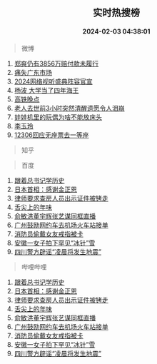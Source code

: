 <div align="center"><h2>实时热搜榜</h2><h4>2024-02-03 04:38:01</h4></div>

> 微博  

1. [郑爽仍有3856万赔付款未履行](https://s.weibo.com/weibo?q=%23%E9%83%91%E7%88%BD%E4%BB%8D%E6%9C%893856%E4%B8%87%E8%B5%94%E4%BB%98%E6%AC%BE%E6%9C%AA%E5%B1%A5%E8%A1%8C%23&t=31&band_rank=1&Refer=top)<br />
2. [痛失广东市场](https://s.weibo.com/weibo?q=%E7%97%9B%E5%A4%B1%E5%B9%BF%E4%B8%9C%E5%B8%82%E5%9C%BA&t=31&band_rank=2&Refer=top)<br />
3. [2024网络视听盛典阵容官宣](https://s.weibo.com/weibo?q=%232024%E7%BD%91%E7%BB%9C%E8%A7%86%E5%90%AC%E7%9B%9B%E5%85%B8%E9%98%B5%E5%AE%B9%E5%AE%98%E5%AE%A3%23&t=31&band_rank=3&Refer=top)<br />
4. [杨波 大学当了四年海王](https://s.weibo.com/weibo?q=%E6%9D%A8%E6%B3%A2%20%E5%A4%A7%E5%AD%A6%E5%BD%93%E4%BA%86%E5%9B%9B%E5%B9%B4%E6%B5%B7%E7%8E%8B&t=31&band_rank=4&Refer=top)<br />
5. [高铁晚点](https://s.weibo.com/weibo?q=%E9%AB%98%E9%93%81%E6%99%9A%E7%82%B9&t=31&band_rank=5&Refer=top)<br />
6. [老人去世前3小时突然清醒遗愿令人泪崩](https://s.weibo.com/weibo?q=%23%E8%80%81%E4%BA%BA%E5%8E%BB%E4%B8%96%E5%89%8D3%E5%B0%8F%E6%97%B6%E7%AA%81%E7%84%B6%E6%B8%85%E9%86%92%E9%81%97%E6%84%BF%E4%BB%A4%E4%BA%BA%E6%B3%AA%E5%B4%A9%23&t=31&band_rank=6&Refer=top)<br />
7. [娃娃机里的玩偶为啥不能放床头](https://s.weibo.com/weibo?q=%23%E5%A8%83%E5%A8%83%E6%9C%BA%E9%87%8C%E7%9A%84%E7%8E%A9%E5%81%B6%E4%B8%BA%E5%95%A5%E4%B8%8D%E8%83%BD%E6%94%BE%E5%BA%8A%E5%A4%B4%23&t=31&band_rank=7&Refer=top)<br />
8. [李玉玲](https://s.weibo.com/weibo?q=%E6%9D%8E%E7%8E%89%E7%8E%B2&t=31&band_rank=8&Refer=top)<br />
9. [12306回应无座票去一等座](https://s.weibo.com/weibo?q=%2312306%E5%9B%9E%E5%BA%94%E6%97%A0%E5%BA%A7%E7%A5%A8%E5%8E%BB%E4%B8%80%E7%AD%89%E5%BA%A7%23&t=31&band_rank=9&Refer=top)<br />

> 知乎  


> 百度  

1. [跟着总书记学历史](https://www.baidu.com/s?wd=%E8%B7%9F%E7%9D%80%E6%80%BB%E4%B9%A6%E8%AE%B0%E5%AD%A6%E5%8E%86%E5%8F%B2&sa=fyb_news&rsv_dl=fyb_news)<br />
2. [日本首相：感谢金正恩](https://www.baidu.com/s?wd=%E6%97%A5%E6%9C%AC%E9%A6%96%E7%9B%B8%EF%BC%9A%E6%84%9F%E8%B0%A2%E9%87%91%E6%AD%A3%E6%81%A9&sa=fyb_news&rsv_dl=fyb_news)<br />
3. [律师要求查房人员出示证件被铐走](https://www.baidu.com/s?wd=%E5%BE%8B%E5%B8%88%E8%A6%81%E6%B1%82%E6%9F%A5%E6%88%BF%E4%BA%BA%E5%91%98%E5%87%BA%E7%A4%BA%E8%AF%81%E4%BB%B6%E8%A2%AB%E9%93%90%E8%B5%B0&sa=fyb_news&rsv_dl=fyb_news)<br />
4. [舌尖上的年味](https://www.baidu.com/s?wd=%E8%88%8C%E5%B0%96%E4%B8%8A%E7%9A%84%E5%B9%B4%E5%91%B3&sa=fyb_news&rsv_dl=fyb_news)<br />
5. [俞敏洪董宇辉张艺谋同框直播](https://www.baidu.com/s?wd=%E4%BF%9E%E6%95%8F%E6%B4%AA%E8%91%A3%E5%AE%87%E8%BE%89%E5%BC%A0%E8%89%BA%E8%B0%8B%E5%90%8C%E6%A1%86%E7%9B%B4%E6%92%AD&sa=fyb_news&rsv_dl=fyb_news)<br />
6. [广州鼓励网约车去机场火车站接单](https://www.baidu.com/s?wd=%E5%B9%BF%E5%B7%9E%E9%BC%93%E5%8A%B1%E7%BD%91%E7%BA%A6%E8%BD%A6%E5%8E%BB%E6%9C%BA%E5%9C%BA%E7%81%AB%E8%BD%A6%E7%AB%99%E6%8E%A5%E5%8D%95&sa=fyb_news&rsv_dl=fyb_news)<br />
7. [消防员偷戴女友戒指被卡](https://www.baidu.com/s?wd=%E6%B6%88%E9%98%B2%E5%91%98%E5%81%B7%E6%88%B4%E5%A5%B3%E5%8F%8B%E6%88%92%E6%8C%87%E8%A2%AB%E5%8D%A1&sa=fyb_news&rsv_dl=fyb_news)<br />
8. [安徽一女子拍下罕见“冰针”雪](https://www.baidu.com/s?wd=%E5%AE%89%E5%BE%BD%E4%B8%80%E5%A5%B3%E5%AD%90%E6%8B%8D%E4%B8%8B%E7%BD%95%E8%A7%81%E2%80%9C%E5%86%B0%E9%92%88%E2%80%9D%E9%9B%AA&sa=fyb_news&rsv_dl=fyb_news)<br />
9. [四川警方辟谣“凌晨将发生地震”](https://www.baidu.com/s?wd=%E5%9B%9B%E5%B7%9D%E8%AD%A6%E6%96%B9%E8%BE%9F%E8%B0%A3%E2%80%9C%E5%87%8C%E6%99%A8%E5%B0%86%E5%8F%91%E7%94%9F%E5%9C%B0%E9%9C%87%E2%80%9D&sa=fyb_news&rsv_dl=fyb_news)<br />

> 哔哩哔哩  

1. [跟着总书记学历史](https://www.baidu.com/s?wd=%E8%B7%9F%E7%9D%80%E6%80%BB%E4%B9%A6%E8%AE%B0%E5%AD%A6%E5%8E%86%E5%8F%B2&sa=fyb_news&rsv_dl=fyb_news)<br />
2. [日本首相：感谢金正恩](https://www.baidu.com/s?wd=%E6%97%A5%E6%9C%AC%E9%A6%96%E7%9B%B8%EF%BC%9A%E6%84%9F%E8%B0%A2%E9%87%91%E6%AD%A3%E6%81%A9&sa=fyb_news&rsv_dl=fyb_news)<br />
3. [律师要求查房人员出示证件被铐走](https://www.baidu.com/s?wd=%E5%BE%8B%E5%B8%88%E8%A6%81%E6%B1%82%E6%9F%A5%E6%88%BF%E4%BA%BA%E5%91%98%E5%87%BA%E7%A4%BA%E8%AF%81%E4%BB%B6%E8%A2%AB%E9%93%90%E8%B5%B0&sa=fyb_news&rsv_dl=fyb_news)<br />
4. [舌尖上的年味](https://www.baidu.com/s?wd=%E8%88%8C%E5%B0%96%E4%B8%8A%E7%9A%84%E5%B9%B4%E5%91%B3&sa=fyb_news&rsv_dl=fyb_news)<br />
5. [俞敏洪董宇辉张艺谋同框直播](https://www.baidu.com/s?wd=%E4%BF%9E%E6%95%8F%E6%B4%AA%E8%91%A3%E5%AE%87%E8%BE%89%E5%BC%A0%E8%89%BA%E8%B0%8B%E5%90%8C%E6%A1%86%E7%9B%B4%E6%92%AD&sa=fyb_news&rsv_dl=fyb_news)<br />
6. [广州鼓励网约车去机场火车站接单](https://www.baidu.com/s?wd=%E5%B9%BF%E5%B7%9E%E9%BC%93%E5%8A%B1%E7%BD%91%E7%BA%A6%E8%BD%A6%E5%8E%BB%E6%9C%BA%E5%9C%BA%E7%81%AB%E8%BD%A6%E7%AB%99%E6%8E%A5%E5%8D%95&sa=fyb_news&rsv_dl=fyb_news)<br />
7. [消防员偷戴女友戒指被卡](https://www.baidu.com/s?wd=%E6%B6%88%E9%98%B2%E5%91%98%E5%81%B7%E6%88%B4%E5%A5%B3%E5%8F%8B%E6%88%92%E6%8C%87%E8%A2%AB%E5%8D%A1&sa=fyb_news&rsv_dl=fyb_news)<br />
8. [安徽一女子拍下罕见“冰针”雪](https://www.baidu.com/s?wd=%E5%AE%89%E5%BE%BD%E4%B8%80%E5%A5%B3%E5%AD%90%E6%8B%8D%E4%B8%8B%E7%BD%95%E8%A7%81%E2%80%9C%E5%86%B0%E9%92%88%E2%80%9D%E9%9B%AA&sa=fyb_news&rsv_dl=fyb_news)<br />
9. [四川警方辟谣“凌晨将发生地震”](https://www.baidu.com/s?wd=%E5%9B%9B%E5%B7%9D%E8%AD%A6%E6%96%B9%E8%BE%9F%E8%B0%A3%E2%80%9C%E5%87%8C%E6%99%A8%E5%B0%86%E5%8F%91%E7%94%9F%E5%9C%B0%E9%9C%87%E2%80%9D&sa=fyb_news&rsv_dl=fyb_news)<br />
